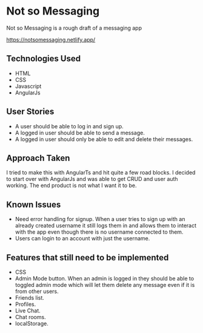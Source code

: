 # Not so Messaging
Not so Messaging is a rough draft of a messaging app

https://notsomessaging.netlify.app/

## Technologies Used
  * HTML
  * CSS
  * Javascript
  * AngularJs

## User Stories
* A user should be able to log in and sign up.
* A logged in user should be able to send a message.
* A logged in user should only be able to edit and delete their messages.

## Approach Taken
I tried to make this with AngularTs and hit quite a few road blocks. I decided to start over with AngularJs and was able to get CRUD and user auth working. The end product is not what I want it to be.

## Known Issues
* Need error handling for signup. When a user tries to sign up with an already created username it still logs them in and allows them to interact with the app even though there is no username connected to them.
* Users can login to an account with just the username.

## Features that still need to be implemented
* CSS
* Admin Mode button. When an admin is logged in they should be able to toggled admin mode which will let them delete any message even if it is from other users.
* Friends list.
* Profiles.
* Live Chat.
* Chat rooms.
* localStorage.
